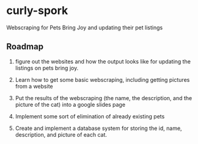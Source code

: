 # curly-spork
Webscraping for Pets Bring Joy and updating their pet listings

## Roadmap
1. figure out the websites and how the output looks like for updating the listings on pets bring joy.

2. Learn how to get some basic webscraping, including getting pictures from a website

3. Put the results of the webscraping (the name, the description, and the picture of the cat) into a google slides page

4. Implement some sort of elimination of already existing pets

5. Create and implement a database system for storing the id, name, description, and picture of each cat.